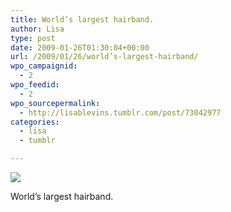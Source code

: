 ```yaml
---
title: World’s largest hairband.
author: Lisa
type: post
date: 2009-01-26T01:30:04+00:00
url: /2009/01/26/world’s-largest-hairband/
wpo_campaignid:
  - 2
wpo_feedid:
  - 2
wpo_sourcepermalink:
  - http://lisablevins.tumblr.com/post/73042977
categories:
  - lisa
  - tumblr

---
```

![][1]

World’s largest hairband.

 [1]: /wp-o-matic/cache/dcc19_xMgN4OQMFj5m024f7Vri513zo1_500.jpg